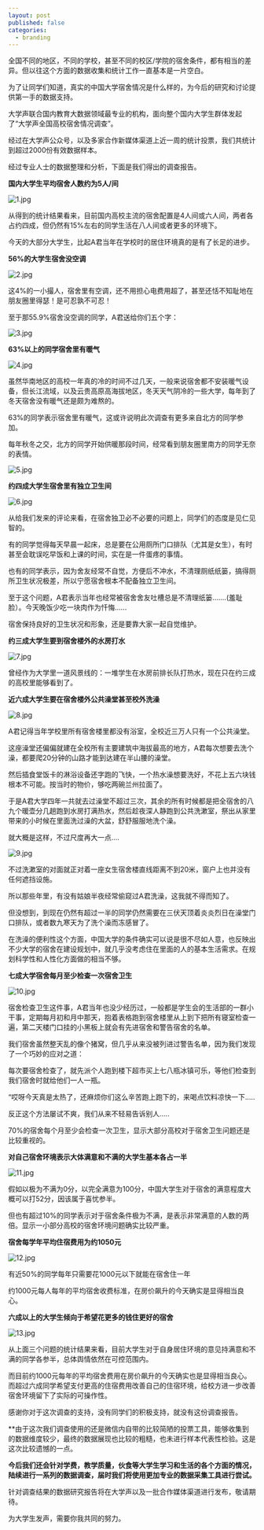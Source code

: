 ```yaml
---
layout: post
published: false
categories:
  - branding
---
```




全国不同的地区，不同的学校，甚至不同的校区/学院的宿舍条件，都有相当的差异。但以往这个方面的数据收集和统计工作一直基本是一片空白。

为了让同学们知道，真实的中国大学宿舍情况是什么样的，为今后的研究和讨论提供第一手的数据支持。

大学声联合国内教育大数据领域最专业的机构，面向整个国内大学生群体发起了“大学声全国高校宿舍情况调查”。

经过在大学声公众号，以及多家合作新媒体渠道上近一周的统计投票，我们共统计到超过2000份有效数据样本。

经过专业人士的数据整理和分析，下面是我们得出的调查报告。



**国内大学生平均宿舍人数约为5人/间**


![1.jpg]({{site.baseurl}}/image/1.jpg)



从得到的统计结果看来，目前国内高校主流的宿舍配置是4人间或六人间，两者各占约四成，但仍然有15%左右的同学生活在八人间或者更多的环境下。

今天的大部分大学生，比起A君当年在学校时的居住环境真的是有了长足的进步。



**56%的大学生宿舍没空调**


![2.jpg]({{site.baseurl}}/image/2.jpg)



这4%的一小撮人，宿舍里有空调，还不用担心电费用超了，甚至还恬不知耻地在朋友圈里得瑟！是可忍孰不可忍！

至于那55.9%宿舍没空调的同学，A君送给你们五个字：


![3.jpg]({{site.baseurl}}/image/3.jpg)




**63%以上的同学宿舍里有暖气**


![4.jpg]({{site.baseurl}}/image/4.jpg)



虽然华南地区的高校一年真的冷的时间不过几天，一般来说宿舍都不安装暖气设备，但长江流域，以及云贵高原高海拔地区，冬天天气阴冷的一些大学，每年到了冬天宿舍没有暖气还是颇为难熬的。

63%的同学表示宿舍里有暖气，这或许说明此次调查有更多来自北方的同学参加。

每年秋冬之交，北方的同学开始供暖那段时间，经常看到朋友圈里南方的同学无奈的表情。


![5.jpg]({{site.baseurl}}/image/5.jpg)




**约四成大学生宿舍里有独立卫生间**


![6.jpg]({{site.baseurl}}/image/6.jpg)



从给我们发来的评论来看，在宿舍独卫必不必要的问题上，同学们的态度是见仁见智的。

有的同学觉得每天早晨一起床，总是要在公用厕所门口排队（尤其是女生），有时甚至会耽误吃早饭和上课的时间，实在是一件蛋疼的事情。

也有的同学表示，因为舍友经常不自觉，方便后不冲水，不清理厕纸纸篓，搞得厕所卫生状况极差，所以宁愿宿舍根本不配备独立卫生间。

至于这个问题，A君表示当年也经常被宿舍舍友吐槽总是不清理纸篓.......(羞耻脸）。今天晚饭少吃一块肉作为忏悔......

宿舍保持良好的卫生状况和形象，还是要靠大家一起自觉维护。




**约三成大学生要到宿舍楼外的水房打水**


![7.jpg]({{site.baseurl}}/image/7.jpg)



曾经作为大学里一道风景线的：一堆学生在水房前排长队打热水，现在只在约三成的高校里能够看到了。




**近六成大学生要在宿舍楼外公共澡堂甚至校外洗澡**


![8.jpg]({{site.baseurl}}/image/8.jpg)



A君记得当年学校里所有宿舍楼里都没有浴室，全校近三万人只有一个公共澡堂。

这座澡堂还偏偏就建在全校所有主要建筑中海拔最高的地方，A君每次想要去洗个澡，都要爬20分钟的山路才能到达建在半山腰的澡堂。

然后插食堂饭卡的淋浴设备还字跑的飞快，一个热水澡想要洗好，不花上五六块钱根本不可能。按当时的物价，够吃两碗兰州拉面了。

于是A君大学四年一共就去过澡堂不超过三次，其余的所有时候都是把全宿舍的八九个暖壶分几趟跑到水房打满热水，然后趁夜深人静跑到公共洗漱室，祭出从家里带来的小时候在里面洗过澡的大盆，舒舒服服地洗个澡。


就大概是这样，不过尺度再大一点....


![9.jpg]({{site.baseurl}}/image/9.jpg)



不过洗漱室的对面就正对着一座女生宿舍楼直线距离不到20米，窗户上也并没有任何遮挡设施。

所以那些年里，有没有姑娘半夜经常偷窥过A君洗澡，这我就不得而知了。

但没想到，到现在仍然有超过一半的同学仍然需要在三伏天顶着炎炎烈日在澡堂门口排队，或者数九寒天为了洗个澡而冻感冒了。

在洗澡的便利性这个方面，中国大学的条件确实可以说是很不尽如人意，也反映出不少大学的宿舍在建设规划中，就几乎没考虑住在里面的人的基本生活需求。在规划科学性和人性化方面做的相当不够。



**七成大学宿舍每月至少检查一次宿舍卫生**


![10.jpg]({{site.baseurl}}/image/10.jpg)



宿舍检查卫生这件事，A君当年也没少经历过，一般都是学生会的生活部的一群小干事，定期每月初和月中那天，抱着表格跑到宿舍楼里从上到下把所有寝室检查一遍，第二天楼门口挂的小黑板上就会有先进宿舍和警告宿舍的名单。

我们宿舍虽然整天乱的像个猪窝，但几乎从来没被列进过警告名单，因为我们发现了一个巧妙的应对之道：

每次要宿舍检查了，就先派个人跑到楼下超市买上七八瓶冰镇可乐，等他们检查到我们宿舍时就给他们一人一瓶。

“哎呀今天真是太热了，还麻烦你们这么辛苦跑上跑下的，来喝点饮料凉快一下.....

反正这个方法屡试不爽，我们从来不轻易告诉别人.....

70%的宿舍每个月至少会检查一次卫生，显示大部分高校对于宿舍卫生问题还是比较重视的。



**对自己宿舍环境表示大体满意和不满的大学生基本各占一半**


![11.jpg]({{site.baseurl}}/image/11.jpg)



假如以极为不满为0分，以完全满意为100分，中国大学生对于宿舍的满意程度大概可以打52分，因该属于喜忧参半。

但也有超过10%的同学表示对于宿舍条件极为不满，是表示非常满意的人数的两倍。显示一小部分高校的宿舍环境问题确实比较严重。



**宿舍每学年平均住宿费用为约1050元**


![12.jpg]({{site.baseurl}}/image/12.jpg)



有近50%的同学每年只需要花1000元以下就能在宿舍住一年

约1000元每人每年的平均宿舍收费标准，在房价飙升的今天确实是显得相当良心。



**六成以上的大学生倾向于希望花更多的钱住更好的宿舍**


![13.jpg]({{site.baseurl}}/image/13.jpg)



从上面三个问题的统计结果来看，目前大学生对于自身居住环境的意见持满意和不满的同学各参半，总体舆情依然在可控范围内。

而目前约1000元每年的平均宿舍费用在房价飙升的今天确实也是显得相当良心。而超过六成同学希望支付更高的住宿费用改善自己的住宿环境，给校方进一步改善宿舍环境留下了实际的可操作性。



感谢你对于这次调查的支持，没有同学们的积极支持，就没有这份调查报告。

**由于这次我们调查使用的还是微信内自带的比较简陋的投票工具，能够收集到的数据维度较少，最终的数据展现也比较的粗糙，也未进行样本代表性检验。这是这次比较遗憾的一点。

**今后我们还会针对学费，教学质量，伙食等大学生学习和生活的各个方面的情况，陆续进行一系列的数据调查，届时我们将使用更加专业的数据采集工具进行尝试。**

针对调查结果的数据研究报告将在大学声以及一批合作媒体渠道进行发布，敬请期待。

为大学生发声，需要你我共同的努力。

